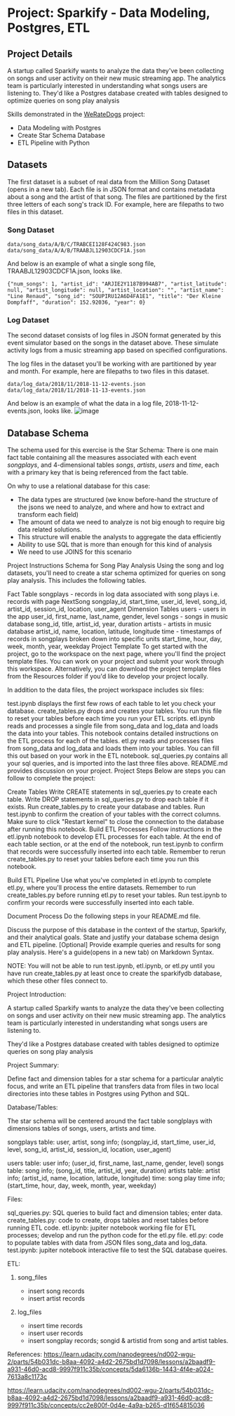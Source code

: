 # Project: Sparkify - Data Modeling, Postgres, ETL

## Project Details
A startup called Sparkify wants to analyze the data they've been collecting on songs and user activity on their new music streaming app. The analytics team is particularly interested in understanding what songs users are listening to. They'd like a Postgres database created with tables designed to optimize queries on song play analysis

Skills demonstrated in the [WeRateDogs](https://github.com/CyndiMorris/AnalyticsProjects/blob/main/WeRateDogs/WeRateDogs.ipynb) project: 
* Data Modeling with Postgres
* Create Star Schema Database
* ETL Pipeline with Python
  
## Datasets
The first dataset is a subset of real data from the Million Song Dataset (opens in a new tab). Each file is in JSON format and contains metadata about a song and the artist of that song. The files are partitioned by the first three letters of each song's track ID. For example, here are filepaths to two files in this dataset.

### Song Dataset
```
data/song_data/A/B/C/TRABCEI128F424C983.json
data/song_data/A/A/B/TRAABJL12903CDCF1A.json
```
And below is an example of what a single song file, TRAABJL12903CDCF1A.json, looks like.
```
{"num_songs": 1, "artist_id": "ARJIE2Y1187B994AB7", "artist_latitude": null, "artist_longitude": null, "artist_location": "", "artist_name": "Line Renaud", "song_id": "SOUPIRU12A6D4FA1E1", "title": "Der Kleine Dompfaff", "duration": 152.92036, "year": 0}
```
### Log Dataset

The second dataset consists of log files in JSON format generated by this event simulator based on the songs in the dataset above. These simulate activity logs from a music streaming app based on specified configurations.  

The log files in the dataset you'll be working with are partitioned by year and month. For example, here are filepaths to two files in this dataset.
```
data/log_data/2018/11/2018-11-12-events.json
data/log_data/2018/11/2018-11-13-events.json
```
And below is an example of what the data in a log file, 2018-11-12-events.json, looks like.
![image](https://github.com/CyndiMorris/AnalyticsProjects/assets/159286868/c1b132c4-c74d-4e98-b0cc-6dcf23ea966d)

## Database Schema

The schema used for this exercise is the Star Schema: 
There is one main fact table containing all the measures associated with each event *songplays*, 
and 4-dimensional tables *songs*, *artists*, *users* and *time*, each with a primary key that is being referenced from the fact table.

On why to use a relational database for this case:

- The data types are structured (we know before-hand the structure of the jsons we need to analyze, and where and how to extract and transform each field)
- The amount of data we need to analyze is not big enough to require big data related solutions.
- This structure will enable the analysts to aggregate the data efficiently
- Ability to use SQL that is more than enough for this kind of analysis
- We need to use JOINS for this scenario

Project Instructions
Schema for Song Play Analysis
Using the song and log datasets, you'll need to create a star schema optimized for queries on song play analysis. This includes the following tables.

Fact Table
songplays - records in log data associated with song plays i.e. records with page NextSong
songplay_id, start_time, user_id, level, song_id, artist_id, session_id, location, user_agent
Dimension Tables
users - users in the app
user_id, first_name, last_name, gender, level
songs - songs in music database
song_id, title, artist_id, year, duration
artists - artists in music database
artist_id, name, location, latitude, longitude
time - timestamps of records in songplays broken down into specific units
start_time, hour, day, week, month, year, weekday
Project Template
To get started with the project, go to the workspace on the next page, where you'll find the project template files. You can work on your project and submit your work through this workspace. Alternatively, you can download the project template files from the Resources folder if you'd like to develop your project locally.

In addition to the data files, the project workspace includes six files:

test.ipynb displays the first few rows of each table to let you check your database.
create_tables.py drops and creates your tables. You run this file to reset your tables before each time you run your ETL scripts.
etl.ipynb reads and processes a single file from song_data and log_data and loads the data into your tables. This notebook contains detailed instructions on the ETL process for each of the tables.
etl.py reads and processes files from song_data and log_data and loads them into your tables. You can fill this out based on your work in the ETL notebook.
sql_queries.py contains all your sql queries, and is imported into the last three files above.
README.md provides discussion on your project.
Project Steps
Below are steps you can follow to complete the project:

Create Tables
Write CREATE statements in sql_queries.py to create each table.
Write DROP statements in sql_queries.py to drop each table if it exists.
Run create_tables.py to create your database and tables.
Run test.ipynb to confirm the creation of your tables with the correct columns. Make sure to click "Restart kernel" to close the connection to the database after running this notebook.
Build ETL Processes
Follow instructions in the etl.ipynb notebook to develop ETL processes for each table. At the end of each table section, or at the end of the notebook, run test.ipynb to confirm that records were successfully inserted into each table. Remember to rerun create_tables.py to reset your tables before each time you run this notebook.

Build ETL Pipeline
Use what you've completed in etl.ipynb to complete etl.py, where you'll process the entire datasets. Remember to run create_tables.py before running etl.py to reset your tables. Run test.ipynb to confirm your records were successfully inserted into each table.

Document Process
Do the following steps in your README.md file.

Discuss the purpose of this database in the context of the startup, Sparkify, and their analytical goals.
State and justify your database schema design and ETL pipeline.
[Optional] Provide example queries and results for song play analysis.
Here's a guide(opens in a new tab) on Markdown Syntax.

NOTE: You will not be able to run test.ipynb, etl.ipynb, or etl.py until you have run create_tables.py at least once to create the sparkifydb database, which these other files connect to.

Project Introduction:

A startup called Sparkify wants to analyze the data they've been collecting on songs and user activity on their new music streaming app. The analytics team is particularly interested in understanding what songs users are listening to. 

They'd like a Postgres database created with tables designed to optimize queries on song play analysis


Project Summary:

Define fact and dimension tables for a star schema for a particular analytic focus, and write an ETL pipeline that transfers data from files in two local directories into these tables in Postgres using Python and SQL.

 
Database/Tables:

The star schema will be centered around the fact table songlplays with dimensions tables of songs, users, artists and time. 

songplays table: user, artist, song info; (songplay_id, start_time, user_id, level, song_id, artist_id, session_id, location, user_agent)

users table: user info; (user_id, first_name, last_name, gender, level)
songs table: song info; (song_id, title, artist_id, year, duration)
artists table: artist info; (artist_id, name, location, latitude, longitude)
time: song play time info; (start_time, hour, day, week, month, year, weekday)


Files:

sql_queries.py: SQL queries to build fact and dimension tables; enter data.
create_tables.py: code to create, drops tables and reset tables before running ETL code. 
etl.ipynb:  jupiter notebook working file for ETL processes; develop and run the python code for the etl.py file.
etl.py: code to populate tables with data from JSON files song_data and log_data.
test.ipynb: jupiter notebook interactive file to test the SQL database queires.


ETL:

1. song_files
    * insert song records
    * insert artist records
    
2. log_files
    * insert time records
    * insert user records
    * insert songplay records; songid & artistid from song and artist tables.
    


References:
https://learn.udacity.com/nanodegrees/nd002-wgu-2/parts/54b031dc-b8aa-4092-a4d2-2675bd1d7098/lessons/a2baadf9-a931-46d0-acd8-9997f911c35b/concepts/5da6136b-1443-4f4e-a024-7613a8c1173c

https://learn.udacity.com/nanodegrees/nd002-wgu-2/parts/54b031dc-b8aa-4092-a4d2-2675bd1d7098/lessons/a2baadf9-a931-46d0-acd8-9997f911c35b/concepts/cc2e800f-0d4e-4a9a-b265-d1f654815036
